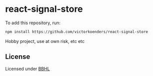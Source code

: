 # react-signal-store

To add this repository, run:

```bash
npm install https://github.com/victorkoenders/react-signal-store
```

Hobby project, use at own risk, etc etc

## License

Licensed under [BBHL](https://lifning.info/BBHL)
